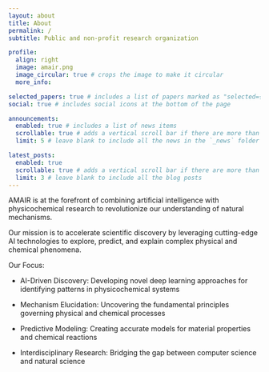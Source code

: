 ```yaml
---
layout: about
title: About
permalink: /
subtitle: Public and non-profit research organization

profile:
  align: right
  image: amair.png
  image_circular: true # crops the image to make it circular
  more_info: 

selected_papers: true # includes a list of papers marked as "selected={true}"
social: true # includes social icons at the bottom of the page

announcements:
  enabled: true # includes a list of news items
  scrollable: true # adds a vertical scroll bar if there are more than 3 news items
  limit: 5 # leave blank to include all the news in the `_news` folder

latest_posts:
  enabled: true
  scrollable: true # adds a vertical scroll bar if there are more than 3 new posts items
  limit: 3 # leave blank to include all the blog posts
---
```


AMAIR is at the forefront of combining artificial intelligence with physicochemical research to revolutionize our understanding of natural mechanisms. 

Our mission is to accelerate scientific discovery by leveraging cutting-edge AI technologies to explore, predict, and explain complex physical and chemical phenomena.

Our Focus:

- AI-Driven Discovery: Developing novel deep learning approaches for identifying patterns in physicochemical systems

- Mechanism Elucidation: Uncovering the fundamental principles governing physical and chemical processes

- Predictive Modeling: Creating accurate models for material properties and chemical reactions

- Interdisciplinary Research: Bridging the gap between computer science and natural science